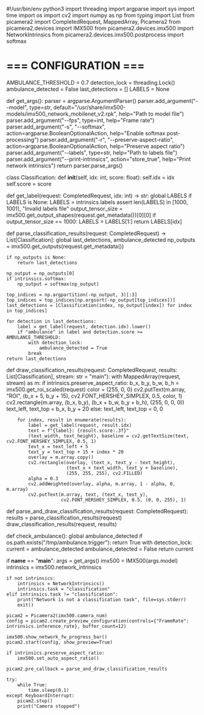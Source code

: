 #!/usr/bin/env python3
import threading
import argparse
import sys
import time
import os
import cv2
import numpy as np
from typing import List
from picamera2 import CompletedRequest, MappedArray, Picamera2
from picamera2.devices import IMX500
from picamera2.devices.imx500 import NetworkIntrinsics
from picamera2.devices.imx500.postprocess import softmax

# === CONFIGURATION ===
AMBULANCE_THRESHOLD = 0.7
detection_lock = threading.Lock()
ambulance_detected = False
last_detections = []
LABELS = None

def get_args():
    parser = argparse.ArgumentParser()
    parser.add_argument("--model", type=str, 
                      default="/usr/share/imx500-models/imx500_network_mobilenet_v2.rpk",
                      help="Path to model file")
    parser.add_argument("--fps", type=int, help="Frame rate")
    parser.add_argument("-s", "--softmax", action=argparse.BooleanOptionalAction, 
                      help="Enable softmax post-processing")
    parser.add_argument("-r", "--preserve-aspect-ratio", action=argparse.BooleanOptionalAction,
                      help="Preserve aspect ratio")
    parser.add_argument("--labels", type=str, help="Path to labels file")
    parser.add_argument("--print-intrinsics", action="store_true",
                      help="Print network intrinsics")
    return parser.parse_args()

class Classification:
    def __init__(self, idx: int, score: float):
        self.idx = idx
        self.score = score

def get_label(request: CompletedRequest, idx: int) -> str:
    global LABELS
    if LABELS is None:
        LABELS = intrinsics.labels
        assert len(LABELS) in [1000, 1001], "Invalid labels file"
        output_tensor_size = imx500.get_output_shapes(request.get_metadata())[0][0]
        if output_tensor_size == 1000:
            LABELS = LABELS[1:]
    return LABELS[idx]

def parse_classification_results(request: CompletedRequest) -> List[Classification]:
    global last_detections, ambulance_detected
    np_outputs = imx500.get_outputs(request.get_metadata())
    
    if np_outputs is None:
        return last_detections
        
    np_output = np_outputs[0]
    if intrinsics.softmax:
        np_output = softmax(np_output)
    
    top_indices = np.argpartition(-np_output, 3)[:3]
    top_indices = top_indices[np.argsort(-np_output[top_indices])]
    last_detections = [Classification(index, np_output[index]) for index in top_indices]

    for detection in last_detections:
        label = get_label(request, detection.idx).lower()
        if "ambulance" in label and detection.score >= AMBULANCE_THRESHOLD:
            with detection_lock:
                ambulance_detected = True
            break
    return last_detections

def draw_classification_results(request: CompletedRequest, results: List[Classification], stream: str = "main"):
    with MappedArray(request, stream) as m:
        if intrinsics.preserve_aspect_ratio:
            b_x, b_y, b_w, b_h = imx500.get_roi_scaled(request)
            color = (255, 0, 0)
            cv2.putText(m.array, "ROI", (b_x + 5, b_y + 15), cv2.FONT_HERSHEY_SIMPLEX, 0.5, color, 1)
            cv2.rectangle(m.array, (b_x, b_y), (b_x + b_w, b_y + b_h), (255, 0, 0, 0))
            text_left, text_top = b_x, b_y + 20
        else:
            text_left, text_top = 0, 0
        
        for index, result in enumerate(results):
            label = get_label(request, result.idx)
            text = f"{label}: {result.score:.3f}"
            (text_width, text_height), baseline = cv2.getTextSize(text, cv2.FONT_HERSHEY_SIMPLEX, 0.5, 1)
            text_x = text_left + 5
            text_y = text_top + 15 + index * 20
            overlay = m.array.copy()
            cv2.rectangle(overlay, (text_x, text_y - text_height),
                          (text_x + text_width, text_y + baseline),
                          (255, 255, 255), cv2.FILLED)
            alpha = 0.3
            cv2.addWeighted(overlay, alpha, m.array, 1 - alpha, 0, m.array)
            cv2.putText(m.array, text, (text_x, text_y),
                        cv2.FONT_HERSHEY_SIMPLEX, 0.5, (0, 0, 255), 1)

def parse_and_draw_classification_results(request: CompletedRequest):
    results = parse_classification_results(request)
    draw_classification_results(request, results)

def check_ambulance():
    global ambulance_detected
    if os.path.exists("/tmp/ambulance.trigger"):
        return True
    with detection_lock:
        current = ambulance_detected
        ambulance_detected = False
        return current

if __name__ == "__main__":
    args = get_args()
    imx500 = IMX500(args.model)
    intrinsics = imx500.network_intrinsics
    
    if not intrinsics:
        intrinsics = NetworkIntrinsics()
        intrinsics.task = "classification"
    elif intrinsics.task != "classification":
        print("Network is not a classification task", file=sys.stderr)
        exit()

    picam2 = Picamera2(imx500.camera_num)
    config = picam2.create_preview_configuration(controls={"FrameRate": intrinsics.inference_rate}, buffer_count=12)
    
    imx500.show_network_fw_progress_bar()
    picam2.start(config, show_preview=True)
    
    if intrinsics.preserve_aspect_ratio:
        imx500.set_auto_aspect_ratio()
    
    picam2.pre_callback = parse_and_draw_classification_results
    
    try:
        while True:
            time.sleep(0.1)
    except KeyboardInterrupt:
        picam2.stop()
        print("Camera stopped")
